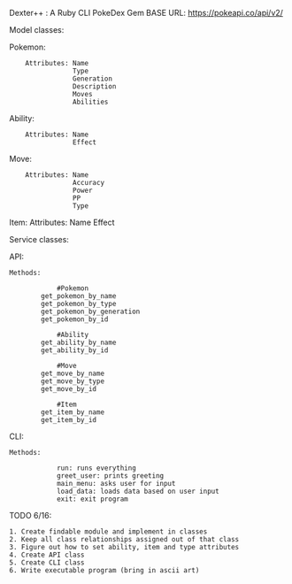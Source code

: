 Dexter++ : A Ruby CLI PokeDex Gem
BASE URL: https://pokeapi.co/api/v2/

Model classes:

Pokemon:

        Attributes: Name
                    Type
                    Generation
                    Description
                    Moves
                    Abilities
Ability:

        Attributes: Name
                    Effect

Move:

        Attributes: Name
                    Accuracy
                    Power
                    PP
                    Type

Item:
        Attributes: Name
                    Effect

Service classes:

API:

    Methods:

                #Pokemon
            get_pokemon_by_name
            get_pokemon_by_type
            get_pokemon_by_generation
            get_pokemon_by_id

                #Ability
            get_ability_by_name
            get_ability_by_id

                #Move
            get_move_by_name
            get_move_by_type
            get_move_by_id

                #Item
            get_item_by_name
            get_item_by_id

CLI:

    Methods:

                run: runs everything
                greet_user: prints greeting
                main_menu: asks user for input
                load_data: loads data based on user input
                exit: exit program


TODO 6/16: 

    1. Create findable module and implement in classes
    2. Keep all class relationships assigned out of that class
    3. Figure out how to set ability, item and type attributes
    4. Create API class
    5. Create CLI class
    6. Write executable program (bring in ascii art)

    

